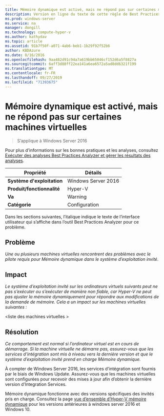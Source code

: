 ```yaml
---
title: Mémoire dynamique est activé, mais ne répond pas sur certaines machines virtuelles
description: Version en ligne du texte de cette règle de Best Practices Analyzer.
ms.prod: windows-server
ms.service: na
manager: dongill
ms.technology: compute-hyper-v
ms.author: kathydav
ms.topic: article
ms.assetid: 91b7f50f-a071-4ab6-beb1-1b29f92f52b6
author: KBDAzure
ms.date: 8/16/2016
ms.openlocfilehash: 9aa482d91c94a7a619bb65046cf152d6a5f8827a
ms.sourcegitcommit: 6aff3d88ff22ea141a6ea6572a5ad8dd6321f199
ms.translationtype: MT
ms.contentlocale: fr-FR
ms.lasthandoff: 09/27/2019
ms.locfileid: "71393675"
---
```

# <a name="dynamic-memory-is-enabled-but-not-responding-on-some-virtual-machines"></a>Mémoire dynamique est activé, mais ne répond pas sur certaines machines virtuelles

>S’applique à Windows Server 2016

Pour plus d’informations sur les bonnes pratiques et les analyses, consultez [Exécuter des analyses Best Practices Analyzer et gérer les résultats des analyses](https://go.microsoft.com/fwlink/p/?LinkID=223177).  
  
|Propriété|Détails|  
|-|-|  
|**Système d'exploitation**|Windows Server 2016|  
|**Produit/fonctionnalité**|Hyper-V|  
|**Va**|Warning|  
|**Catégorie**|Configuration|  
  
Dans les sections suivantes, l’italique indique le texte de l’interface utilisateur qui s’affiche dans l’outil Best Practices Analyzer pour ce problème.  
  
## <a name="issue"></a>Problème  
*Une ou plusieurs machines virtuelles rencontrent des problèmes avec le pilote requis pour Mémoire dynamique dans le système d’exploitation invité.*  
  
## <a name="impact"></a>Impact  
*Le système d’exploitation invité sur les ordinateurs virtuels suivants peut ne pas s’exécuter ou s’exécuter de manière non fiable, car Hyper-V ne peut pas ajuster la mémoire dynamiquement pour répondre aux modifications de la demande de mémoire. Cela a un impact sur les machines virtuelles suivantes :*  
  
\<liste des machines virtuelles >  
  
## <a name="resolution"></a>Résolution  
*Ce comportement est normal si l’ordinateur virtuel est en cours de démarrage. Si la machine virtuelle ne démarre pas, assurez-vous que les services d’intégration sont mis à niveau vers la dernière version et que le système d’exploitation invité prend en charge Mémoire dynamique.*  
  
À compter de Windows Server 2016, les services d’intégration sont fournis par le biais de Windows Update. Assurez-vous que les machines virtuelles sont configurées pour recevoir des mises à jour afin d’obtenir la dernière version d’Integration Services.  
  
Mémoire dynamique fonctionne avec des versions spécifiques des invités pris en charge. Consultez la page [vue d’ensemble d’Hyper-V mémoire dynamique](https://technet.microsoft.com/library/hh831766.aspx) pour les versions antérieures à windows server 2016 et Windows 10.  
  


